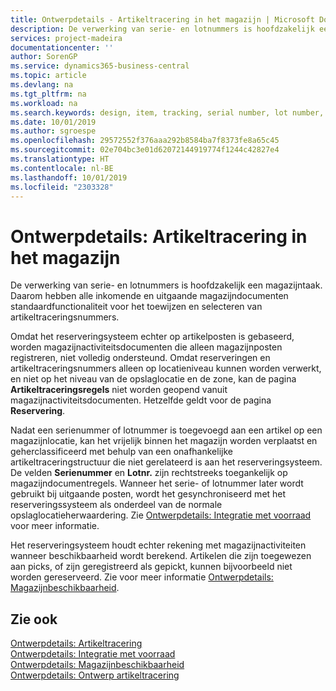 ```yaml
---
title: Ontwerpdetails - Artikeltracering in het magazijn | Microsoft Docs
description: De verwerking van serie- en lotnummers is hoofdzakelijk een magazijntaak. Daarom hebben alle inkomende en uitgaande magazijndocumenten standaardfunctionaliteit voor het toewijzen en selecteren van artikeltraceringsnummers. Omdat het reserveringsysteem echter op artikelposten is gebaseerd, worden magazijnactiviteitsdocumenten die alleen magazijnposten registreren, niet volledig ondersteund.
services: project-madeira
documentationcenter: ''
author: SorenGP
ms.service: dynamics365-business-central
ms.topic: article
ms.devlang: na
ms.tgt_pltfrm: na
ms.workload: na
ms.search.keywords: design, item, tracking, serial number, lot number, outbound documents
ms.date: 10/01/2019
ms.author: sgroespe
ms.openlocfilehash: 29572552f376aaa292b8584ba7f8373fe8a65c45
ms.sourcegitcommit: 02e704bc3e01d62072144919774f1244c42827e4
ms.translationtype: HT
ms.contentlocale: nl-BE
ms.lasthandoff: 10/01/2019
ms.locfileid: "2303328"
---
```

# <a name="design-details-item-tracking-in-the-warehouse"></a>Ontwerpdetails: Artikeltracering in het magazijn
De verwerking van serie- en lotnummers is hoofdzakelijk een magazijntaak. Daarom hebben alle inkomende en uitgaande magazijndocumenten standaardfunctionaliteit voor het toewijzen en selecteren van artikeltraceringsnummers.  

Omdat het reserveringsysteem echter op artikelposten is gebaseerd, worden magazijnactiviteitsdocumenten die alleen magazijnposten registreren, niet volledig ondersteund. Omdat reserveringen en artikeltraceringsnummers alleen op locatieniveau kunnen worden verwerkt, en niet op het niveau van de opslaglocatie en de zone, kan de pagina **Artikeltraceringsregels** niet worden geopend vanuit magazijnactiviteitsdocumenten. Hetzelfde geldt voor de pagina **Reservering**.  

Nadat een serienummer of lotnummer is toegevoegd aan een artikel op een magazijnlocatie, kan het vrijelijk binnen het magazijn worden verplaatst en geherclassificeerd met behulp van een onafhankelijke artikeltraceringstructuur die niet gerelateerd is aan het reserveringsysteem. De velden **Serienummer** en **Lotnr.** zijn rechtstreeks toegankelijk op magazijndocumentregels. Wanneer het serie- of lotnummer later wordt gebruikt bij uitgaande posten, wordt het gesynchroniseerd met het reserveringssysteem als onderdeel van de normale opslaglocatieherwaardering. Zie [Ontwerpdetails: Integratie met voorraad](design-details-integration-with-inventory.md) voor meer informatie.  

Het reserveringsysteem houdt echter rekening met magazijnactiviteiten wanneer beschikbaarheid wordt berekend. Artikelen die zijn toegewezen aan picks, of zijn geregistreerd als gepickt, kunnen bijvoorbeeld niet worden gereserveerd. Zie voor meer informatie [Ontwerpdetails: Magazijnbeschikbaarheid](design-details-availability-in-the-warehouse.md).

## <a name="see-also"></a>Zie ook  
[Ontwerpdetails: Artikeltracering](design-details-item-tracking.md)  
[Ontwerpdetails: Integratie met voorraad](design-details-integration-with-inventory.md)  
[Ontwerpdetails: Magazijnbeschikbaarheid](design-details-availability-in-the-warehouse.md)  
[Ontwerpdetails: Ontwerp artikeltracering](design-details-item-tracking-design.md)
